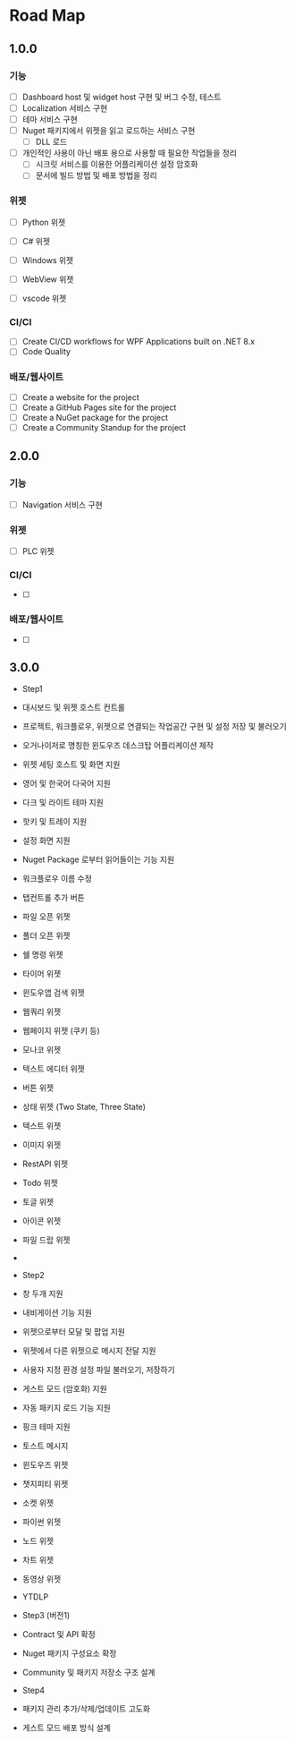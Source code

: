 # Road Map

## 1.0.0

### 기능
- [ ] Dashboard host 및 widget host 구현 및 버그 수정, 테스트
- [ ] Localization 서비스 구현
- [ ] 테마 서비스 구현
- [ ] Nuget 패키지에서 위젯을 읽고 로드하는 서비스 구현
  - [ ] DLL 로드
- [ ] 개인적인 사용이 아닌 배포 용으로 사용할 때 필요한 작업들을 정리
  - [ ] 시크릿 서비스를 이용한 어플리케이션 설정 암호화
  - [ ] 문서에 빌드 방법 및 배포 방법을 정리

### 위젯
- [ ] Python 위젯
- [ ] C# 위젯
- [ ] Windows 위젯
- [ ] WebView 위젯
- [ ] vscode 위젯


### CI/CI
- [ ] Create CI/CD workflows for WPF Applications built on .NET 8.x
- [ ] Code Quality

### 배포/웹사이트
- [ ] Create a website for the project
- [ ] Create a GitHub Pages site for the project
- [ ] Create a NuGet package for the project
- [ ] Create a Community Standup for the project

## 2.0.0

### 기능
- [ ] Navigation 서비스 구현

### 위젯
- [ ] PLC 위젯

### CI/CI
- [ ] 

### 배포/웹사이트
- [ ] 


## 3.0.0

- Step1
- 대시보드 및 위젯 호스트 컨트롤
- 프로젝트, 워크플로우, 위젯으로 연결되는 작업공간 구현 및 설정 저장 및 불러오기
- 오거나이저로 명칭한 윈도우즈 데스크탑 어플리케이션 제작
- 위젯 세팅 호스트 및 화면 지원
- 영어 및 한국어 다국어 지원
- 다크 및 라이트 테마 지원
- 핫키 및 트레이 지원
- 설정 화면 지원
- Nuget Package 로부터 읽어들이는 기능 지원
- 워크플로우 이름 수정
- 탭컨트롤 추가 버튼
- 파일 오픈 위젯
- 폴더 오픈 위젯
- 쉘 명령 위젯
- 타이머 위젯
- 윈도우앱 검색 위젯
- 웹쿼리 위젯
- 웹페이지 위젯 (쿠키 등)
- 모나코 위젯
- 텍스트 에디터 위젯
- 버튼 위젯
- 상태 위젯 (Two State, Three State)
- 텍스트 위젯
- 이미지 위젯
- RestAPI 위젯
- Todo 위젯
- 토글 위젯
- 아이콘 위젯
- 파일 드랍 위젯
- 

- Step2
- 창 두개 지원
- 내비게이션 기능 지원
- 위젯으로부터 모달 및 팝업 지원
- 위젯에서 다른 위젯으로 메시지 전달 지원
- 사용자 지정 환경 설정 파일 불러오기, 저장하기
- 게스트 모드 (암호화) 지원
- 자동 패키지 로드 기능 지원
- 핑크 테마 지원
- 토스트 메시지
- 윈도우즈 위젯
- 챗지피티 위젯
- 소켓 위젯
- 파이썬 위젯
- 노드 위젯
- 차트 위젯
- 동영상 위젯
- YTDLP

- Step3 (버전1)
- Contract 및 API 확정
- Nuget 패키지 구성요소 확정
- Community 및 패키지 저장소 구조 설계

- Step4
- 패키지 관리 추가/삭제/업데이트 고도화
- 게스트 모드 배포 방식 설계
